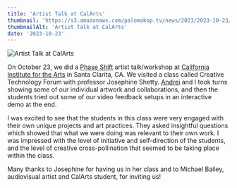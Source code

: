```yaml
---
title: 'Artist Talk at CalArts'
thumbnail: 'https://s3.amazonaws.com/palomakop.tv/news/2023/2023-10-23/calarts_1440px.jpg'
thumbnailAlt: 'Artist Talk at CalArts'
date: '2023-10-23'
---
```


<img alt="Artist Talk at CalArts" loading="lazy" src="https://s3.amazonaws.com/palomakop.tv/news/2023/2023-10-23/calarts_1440px.jpg"/>
<p>
  On October 23, we did a <a href="https://phaseshift.zone" rel="noopener" target="_blank">Phase Shift</a> artist talk/workshop at <a href="https://calarts.edu/" rel="noopener" target="_blank">California Institute for the Arts</a> in Santa Clarita, CA. We visited a class called Creative Technology Forum with professor Josephine Shetty. <a href="https://andreijaycreativecoding.com/" rel="noopener" target="_blank">Andrei</a> and I took turns showing some of our individual artwork and collaborations, and then the students tried out some of our video feedback setups in an interactive demo at the end.
  </p>
<p>
  I was excited to see that the students in this class were very engaged with their own unique projects and art practices. They asked insightful questions which showed that what we were doing was relevant to their own work. I was impressed with the level of initiative and self-direction of the students, and the level of creative cross-pollination that seemed to be taking place within the class.
  </p>
<p>
  Many thanks to Josephine for having us in her class and to Michael Bailey, audiovisual artist and CalArts student, for inviting us!
  </p>
